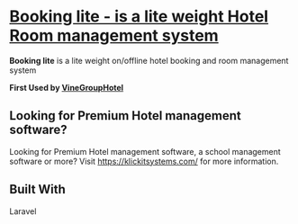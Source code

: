 # [Booking lite - is a lite weight Hotel Room  management system  ](https://vinehousegroup.com)


**Booking lite** is a lite weight on/offline hotel booking  and room management system


**First Used by  [VineGroupHotel](vinehousegroup.com)**

## Looking for Premium Hotel management software?

Looking for Premium Hotel management software, a school management software or more?
 Visit <https://klickitsystems.com/> for more information.




## Built With

Laravel


